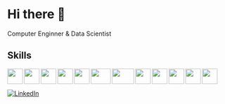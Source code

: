 # Hi there 👋

Computer Enginner & Data Scientist

<!--
I'm a skilled and passionate Data Scientist and Full Stack Developer with expertise in Python, SQL, machine learning, and web development. I have a strong background in data analysis, statistics, and mathematics, along with hands-on experience in building predictive models, recommendation systems, and time series analysis. My goal is to leverage data-driven insights and innovative technologies to solve complex business challenges and drive impactful results.
-->

<!--
[![LinkedIn](https://img.shields.io/badge/LinkedIn-Pastorio-blue.svg)](https://www.linkedin.com/in/jo%C3%A3o-past%C3%B3rio-90336414b/)
-->

## Skills

<div style="display: inline_block">
  <img src="https://cdn.icon-icons.com/icons2/1508/PNG/512/python_104451.png" width="35" height="35" align=left>
  <img src="https://cdn.icon-icons.com/icons2/2415/PNG/512/c_original_logo_icon_146611.png" width="35" height="35" align=left>
  <img src="https://cdn-icons-png.flaticon.com/512/6132/6132222.png" width="35" height="35" align=left>
  <img src="https://img.icons8.com/?size=512&id=qGUfLiYi1bRN&format=png" width="35" height="35" align=left>
  <img src="https://upload.wikimedia.org/wikipedia/commons/thumb/2/2d/Tensorflow_logo.svg/1200px-Tensorflow_logo.svg.png" width="35" height="35" align=left>
  <img src="https://www.gend.co/hs-fs/hubfs/gcp-logo-cloud.png?width=730&name=gcp-logo-cloud.png" width="45" height="35" align=left>
  <img src="https://www.cilans.net/wp-content/uploads/2019/09/scikit-learn-logo-notext-1.png" width="50" height="35" align=left>
  <img src="https://upload.wikimedia.org/wikipedia/commons/thumb/2/22/Pandas_mark.svg/274px-Pandas_mark.svg.png" width="35" height="35" align=left>
  <img src="https://img.stackshare.io/service/5601/keras.png" width="35" height="35" align=left>
<!--   <img src="https://mlflow.org/images/MLflow-logo-final-white-TM.png" width="90" height="35" align=left> -->
  <img src="https://www.kubeflow.org/docs/images/logos/Jupyter.png" width="35" height="35" align=left>
  <img src="https://api.mogenius.com/file/id/f7382e8b-be9a-4b6e-be70-cba7c3c664f2" width="35" height="35" align=left>
  <img src="https://camo.githubusercontent.com/ecd189c1ed479cdd4da14453dafc0d9a45007db42e59c68f6c2afb3e5ac7c631/68747470733a2f2f656d2d636f6e74656e742e7a6f626a2e6e65742f7468756d62732f3136302f6170706c652f3238352f706172726f745f31663939632e706e67" width="35" height="35" align=left>
  
</div>
<br><br>

<!--## Stats-->

<!--
<div style="display: inline_block"><br>
  <a href="https://github.com/Pastorio">
  <img height="150em" src="https://github-readme-stats.vercel.app/api?username=Pastorio&theme=radical&show_icons=true"/>
  <img height="150em" src="https://github-readme-stats.vercel.app/api/top-langs/?username=Pastorio&layout=compact&langs_count=8&theme=radical"/>
</div>
<br>
-->

<!--<div>
  <p align=center>
    <img src="http://github-readme-streak-stats.herokuapp.com?user=Pastorio&theme=jolly&hide_border=true&date_format=M%20j%5B%2C%20Y%5D">
  </p>
</div>-->

    
[![LinkedIn](https://img.shields.io/badge/LinkedIn-Pastorio-blue.svg)](https://www.linkedin.com/in/jo%C3%A3o-past%C3%B3rio-90336414b/)

<!--
**Pastorio/Pastorio** is a ✨ _special_ ✨ repository because its `README.md` (this file) appears on your GitHub profile.

Here are some ideas to get you started:

- 🔭 I’m currently working on ...
- 🌱 I’m currently learning ...
- 👯 I’m looking to collaborate on ...
- 🤔 I’m looking for help with ...
- 💬 Ask me about ...
- 📫 How to reach me: ...
- 😄 Pronouns: ...
- ⚡ Fun fact: ...
-->
